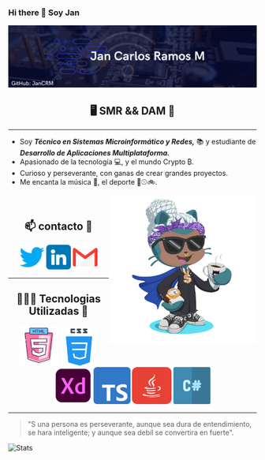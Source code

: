 ### Hi there  👋 Soy Jan

<img src="./img/Banner de Etsy Formas Colorido.gif">

<h2 align="center">🖥️ SMR && DAM 🚀</h2>

---
 - Soy ***Técnico en Sistemas Microinformático y Redes,*** 📚 y estudiante de ***Desarrollo de Aplicaciones Multiplataforma.***
- Apasionado de la tecnología 💻, y el mundo Crypto ₿. 
- Curioso y perseverante, con ganas de crear grandes proyectos.
- Me encanta la música 🎵, el deporte 🏀⚾🚲.

<img align="right" src="./img/octogato.png" width="300px">

<br>

<div align="center">

<h2 align="center">📫 contacto 📧</h2>

[<img src="./img/twitter.png" width="50px" height="50px">](https://twitter.com/JC_R_M) [<img src="./img/linkedin.png" width="50px" height="50px">](https://www.linkedin.com/notifications/) [<img src="./img/gmail.png" width="50px" height="50px">](href="mailto:jcramos417@gmail.com")
<br>

</div>

---

<h2 align="center">👨🏽‍💻 Tecnologias Utilizadas 💬</h2>


<div align="center">
<img src="./img/html-5.png" width="80px" height="80px"> <img src="./img/css.png" width="75px" height="75px"> <img src="./img/xd.png" width="75px" height="75px"> <img src="./img/typescript.png" width="75px" height="75px"> <img src="./img/java.png" width="80px" height="75px"> <img src="./img/hashtag.png" width="75px" height="75px">
</div>

---


 > "S una persona es perseverante, aunque sea dura de entendimiento, se hara inteligente; y aunque sea debíl se convertira en fuerte".



![Stats](https://github-readme-stats.vercel.app/api?username=JanCRM&show_icons=true)